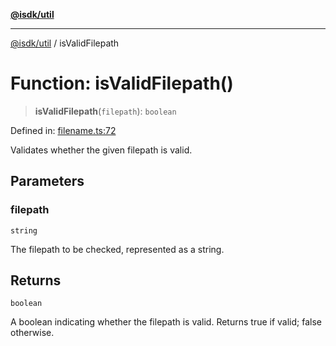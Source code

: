 [**@isdk/util**](../README.md)

***

[@isdk/util](../globals.md) / isValidFilepath

# Function: isValidFilepath()

> **isValidFilepath**(`filepath`): `boolean`

Defined in: [filename.ts:72](https://github.com/isdk/util.js/blob/337b47688186bc271c622eb5b7ca550ac681e127/src/filename.ts#L72)

Validates whether the given filepath is valid.

## Parameters

### filepath

`string`

The filepath to be checked, represented as a string.

## Returns

`boolean`

A boolean indicating whether the filepath is valid. Returns true if valid; false otherwise.
